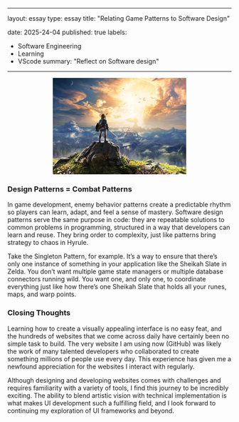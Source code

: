 
---
layout: essay
type: essay
title: "Relating Game Patterns to Software Design"

date: 2025-24-04
published: true
labels:
  - Software Engineering
  - Learning
  - VScode
summary: "Reflect on Software design"
---

<div style="display: flex; justify-content: center; align-items: center;">
<img src="/img/Zeldaa.png" alt="Coding Standards" style="display: block; margin: auto; width: 300px; heigt: auto">
  
</div>

### Design Patterns = Combat Patterns
<p> In game development, enemy behavior patterns create a predictable rhythm so players can learn, adapt, and feel a sense of mastery. Software design patterns serve the same purpose in code: they are repeatable solutions to common problems in programming, structured in a way that developers can learn and reuse. They bring order to complexity, just like patterns bring strategy to chaos in Hyrule.

Take the Singleton Pattern, for example. It’s a way to ensure that there’s only one instance of something in your application like the Sheikah Slate in Zelda. You don’t want multiple game state managers or multiple database connectors running wild. You want one, and only one, to coordinate everything just like how there’s one Sheikah Slate that holds all your runes, maps, and warp points.


### Closing Thoughts
<p> Learning how to create a visually appealing interface is no easy feat, and the hundreds of websites that we come across daily have certainly been no simple task to build. The very website I am using now (GitHub) was likely the work of many talented developers who collaborated to create something millions of people use every day. This experience has given me a newfound appreciation for the websites I interact with regularly.

Although designing and developing websites comes with challenges and requires familiarity with a variety of tools, I find this journey to be incredibly exciting. The ability to blend artistic vision with technical implementation is what makes UI development such a fulfilling field, and I look forward to continuing my exploration of UI frameworks and beyond.</p>
